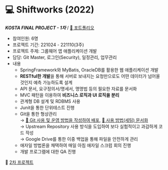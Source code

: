 # 💻 Shiftworks (2022)

***KOSTA FINAL PROJECT - 1차***   / [📄 포트폴리오](https://docs.google.com/presentation/d/1rttHUe7aAMxpQ76MAXWj0zSivruam0E_X2pU2RgdAfM/edit?usp=sharing)

- 참여인원: 6명
- 프로젝트 기간: 221024 - 221110(3주)
- 프로젝트 주제: 그룹웨어 앱 애플리케이션 개발
- 담당: Git Master, 로그인(Security), 일정관리, 업무관리
- 내용
    - SpringFramework와 MyBatis, OracleDB를 활용한 웹 애플리케이션 개발
    - **RESTful한 개발**을 통해 서버로 보내지는 요청만으로도 어떤 데이터가 넘어올 것인지 예측 가능하도록 설계
    - API 문서, 요구정의서/명세서, 명명법 등의 필요한 자료를 문서화
    - MVC 패턴을 이용하여 **비즈니스 로직과 UI 로직을 분리**
    - 관계형 DB 설계 및 RDBMS 사용
    - Junit을 통한 단위테스트 진행
    - Git을 통한 형상관리
    <br>→ [🔗 Git 사용 및 운영 방법을 작성하여 배포](https://www.evernote.com/shard/s518/sh/80ec7831-30a0-c533-52e7-fb84d750310f/d5e4db8b8e3bb36e4b77b2d8bbcb1327), [🔗 사용 방법(세팅) 문서화](https://www.evernote.com/shard/s518/sh/75116b7b-2272-e691-2968-9dae37d27b0d/e40d39a90e5910dc9f32b715e7a51aeb)
    <br>→ Upstream Repository 사용 방식을 도입하여 보다 실험적이고 과감하게 코드 작성
    <br>→ Google Drive를 통한 이중 백업을 통해 파일을 안전하게 관리
    - 애자일 방법론을 채택하여 매일 아침 애자일 스크럼 회의 진행
    - 개발 프로그램에 대한 QA 진행

🔗 [2차 프로젝트](https://github.com/chaebini/shiftworksboot)
